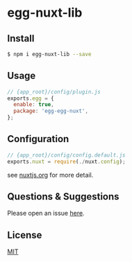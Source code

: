 # egg-nuxt-lib

## Install

```bash
$ npm i egg-nuxt-lib --save
```

## Usage

```js
// {app_root}/config/plugin.js
exports.egg = {
  enable: true,
  package: 'egg-egg-nuxt',
};
```

## Configuration

```js
// {app_root}/config/config.default.js
exports.nuxt = require(./nuxt.config);
```

see [nuxtjs.org](https://nuxtjs.org/guide/configuration) for more detail.

<!-- example here -->

## Questions & Suggestions

Please open an issue [here](https://github.com/doubi-NO1/egg-nuxt/issues).

## License

[MIT](LICENSE)
